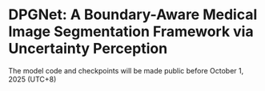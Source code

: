 # DPGNet: A Boundary-Aware Medical Image Segmentation Framework via Uncertainty Perception
The model code and checkpoints will be made public before October 1, 2025 (UTC+8)
